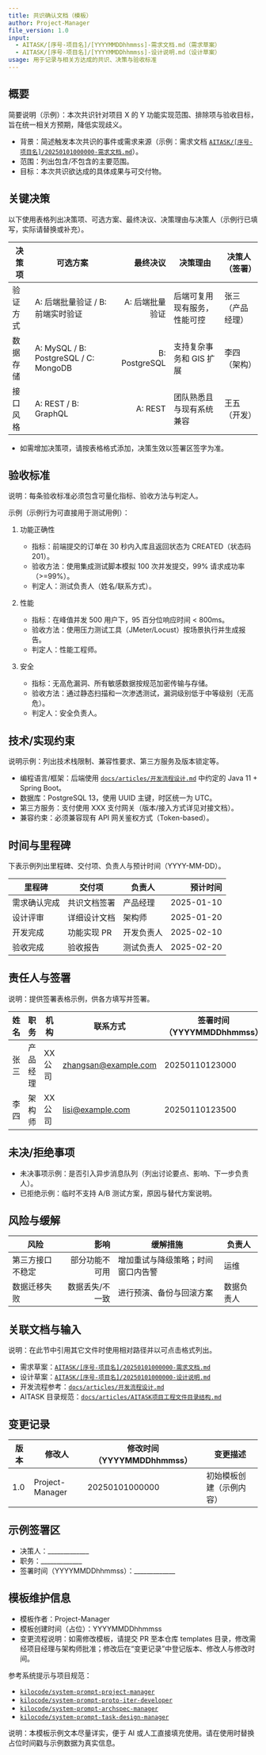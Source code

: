 ```yaml
---
title: 共识确认文档（模板）
author: Project-Manager
file_version: 1.0
input:
  - AITASK/[序号-项目名]/[YYYYMMDDhhmmss]-需求文档.md（需求草案）
  - AITASK/[序号-项目名]/[YYYYMMDDhhmmss]-设计说明.md（设计草案）
usage: 用于记录与相关方达成的共识、决策与验收标准
---
```


<!-- 本节用于概述本次共识的范围与目的，供阅读者快速理解背景和目标 -->
## 概要

简要说明（示例）：本次共识针对项目 X 的 Y 功能实现范围、排除项与验收目标，旨在统一相关方预期，降低实现歧义。

- 背景：简述触发本次共识的事件或需求来源（示例：需求文档 [`AITASK/[序号-项目名]/20250101000000-需求文档.md`](AITASK/[序号-项目名]/20250101000000-需求文档.md:1)）。
- 范围：列出包含/不包含的主要范围。
- 目标：本次共识欲达成的具体成果与可交付物。

<!-- 本节用于记录需确认的关键决策项及最终决议，便于审计与追溯 -->
## 关键决策

以下使用表格列出决策项、可选方案、最终决议、决策理由与决策人（示例行已填写，实际请替换或补充）。

| 决策项 | 可选方案 | 最终决议 | 决策理由 | 决策人（签署） |
|---|---|---:|---|---|
| 验证方式 | A: 后端批量验证 / B: 前端实时验证 | A: 后端批量验证 | 后端可复用现有服务，性能可控 | 张三（产品经理） |
| 数据存储 | A: MySQL / B: PostgreSQL / C: MongoDB | B: PostgreSQL | 支持复杂事务和 GIS 扩展 | 李四（架构） |
| 接口风格 | A: REST / B: GraphQL | A: REST | 团队熟悉且与现有系统兼容 | 王五（开发） |

- 如需增加决策项，请按表格格式添加，决策生效以签署区签字为准。

<!-- 本节用于定义可量化的验收标准，便于开发与验收时判定是否通过 -->
## 验收标准

说明：每条验收标准必须包含可量化指标、验收方法与判定人。

示例（示例行为可直接用于测试用例）：

1. 功能正确性
   - 指标：前端提交的订单在 30 秒内入库且返回状态为 CREATED（状态码 201）。
   - 验收方法：使用集成测试脚本模拟 100 次并发提交，99% 请求成功率（>=99%）。
   - 判定人：测试负责人（姓名/联系方式）。

2. 性能
   - 指标：在峰值并发 500 用户下，95 百分位响应时间 < 800ms。
   - 验收方法：使用压力测试工具（JMeter/Locust）按场景执行并生成报告。
   - 判定人：性能工程师。

3. 安全
   - 指标：无高危漏洞、所有敏感数据按规范加密传输与存储。
   - 验收方法：通过静态扫描和一次渗透测试，漏洞级别低于中等级别（无高危）。
   - 判定人：安全负责人。

<!-- 本节用于列出已达成的技术选型或实现约束，便于开发遵循 -->
## 技术/实现约束

说明示例：列出技术栈限制、兼容性要求、第三方服务及版本锁定等。

- 编程语言/框架：后端使用 [`docs/articles/开发流程设计.md`](docs/articles/开发流程设计.md:1) 中约定的 Java 11 + Spring Boot。
- 数据库：PostgreSQL 13，使用 UUID 主键，时区统一为 UTC。
- 第三方服务：支付使用 XXX 支付网关（版本/接入方式详见对接文档）。
- 兼容约束：必须兼容现有 API 网关鉴权方式（Token-based）。

<!-- 本节用于列出重要时间节点与交付承诺，便于项目计划与跟踪 -->
## 时间与里程碑

下表示例列出里程碑、交付项、负责人与预计时间（YYYY-MM-DD）。

| 里程碑 | 交付项 | 负责人 | 预计时间 |
|---|---|---|---:|
| 需求确认完成 | 共识文档签署 | 产品经理 | 2025-01-10 |
| 设计评审 | 详细设计文档 | 架构师 | 2025-01-20 |
| 开发完成 | 功能实现 PR | 开发负责人 | 2025-02-10 |
| 验收完成 | 验收报告 | 测试负责人 | 2025-02-20 |

<!-- 本节用于明确各方责任并作为签署确认记录 -->
## 责任人与签署

说明：提供签署表格示例，供各方填写并签署。

| 姓名 | 职务 | 机构 | 联系方式 | 签署时间（YYYYMMDDhhmmss） |
|---|---|---|---|---|
| 张三 | 产品经理 | XX 公司 | zhangsan@example.com | 20250110123000 |
| 李四 | 架构师 | XX 公司 | lisi@example.com | 20250110123500 |

<!-- 本节用于记录仍未决或已拒绝的事项，便于后续跟进或归档 -->
## 未决/拒绝事项

- 未决事项示例：是否引入异步消息队列（列出讨论要点、影响、下一步负责人）。
- 已拒绝示例：临时不支持 A/B 测试方案，原因与替代方案说明。

<!-- 本节用于识别主要风险并列出已同意的缓解措施 -->
## 风险与缓解

| 风险 | 影响 | 缓解措施 | 负责人 |
|---|---:|---|---|
| 第三方接口不稳定 | 部分功能不可用 | 增加重试与降级策略；时间窗口内告警 | 运维 |
| 数据迁移失败 | 数据丢失/不一致 | 进行预演、备份与回滚方案 | 数据负责人 |

<!-- 本节用于列出关联的输入与参考文档，便于追溯 -->
## 关联文档与输入

说明：在此节中引用其它文件时使用相对路径并以可点击格式列出。

- 需求草案：[`AITASK/[序号-项目名]/20250101000000-需求文档.md`](AITASK/[序号-项目名]/20250101000000-需求文档.md:1)
- 设计草案：[`AITASK/[序号-项目名]/20250101000000-设计说明.md`](AITASK/[序号-项目名]/20250101000000-设计说明.md:1)
- 开发流程参考：[`docs/articles/开发流程设计.md`](docs/articles/开发流程设计.md:1)
- AITASK 目录规范：[`docs/articles/AITASK项目工程文件目录结构.md`](docs/articles/AITASK项目工程文件目录结构.md:1)

<!-- 本节用于记录文档的变更历史，便于审计 -->
## 变更记录

| 版本 | 修改人 | 修改时间（YYYYMMDDhhmmss） | 变更描述 |
|---|---|---|---|
| 1.0 | Project-Manager | 20250101000000 | 初始模板创建（示例内容） |

<!-- 本节为示例签署区，供实际签署时填写 -->
## 示例签署区

- 决策人：_____________  
- 职务：_____________  
- 签署时间（YYYYMMDDhhmmss）：_____________  

<!-- 本节为模板维护信息，说明模板作者与变更流程 -->
## 模板维护信息

- 模板作者：Project-Manager  
- 模板创建时间（占位）：YYYYMMDDhhmmss  
- 变更流程说明：如需修改模板，请提交 PR 至本仓库 templates 目录，修改需经项目经理与架构师批准；修改后在“变更记录”中登记版本、修改人与修改时间。

参考系统提示与项目规范：

- [`kilocode/system-prompt-project-manager`](kilocode/system-prompt-project-manager:1)
- [`kilocode/system-prompt-proto-iter-developer`](kilocode/system-prompt-proto-iter-developer:1)
- [`kilocode/system-prompt-archspec-manager`](kilocode/system-prompt-archspec-manager:1)
- [`kilocode/system-prompt-task-design-manager`](kilocode/system-prompt-task-design-manager:1)

说明：本模板示例文本尽量详实，便于 AI 或人工直接填充使用。请在使用时替换占位时间戳与示例数据为真实信息。